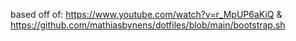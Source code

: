 based off of: https://www.youtube.com/watch?v=r_MpUP6aKiQ & https://github.com/mathiasbynens/dotfiles/blob/main/bootstrap.sh

